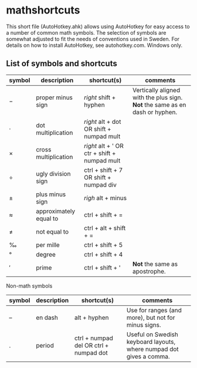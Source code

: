 # mathshortcuts
This short file (AutoHotkey.ahk) allows using AutoHotkey for easy access to a number of common math symbols. The selection of symbols are somewhat adjusted to fit the needs of conventions used in Sweden. For details on how to install AutoHotkey, see autohotkey.com. Windows only.

## List of symbols and shortcuts
| symbol | description | shortcut(s) | comments |
|---|---|---|---|
| − | proper minus sign | *right* shift + hyphen | Vertically aligned with the plus sign. **Not** the same as en dash or hyphen. |
| · | dot multiplication | *right* alt + dot OR shift + numpad mult |
| × | cross multiplication | *right* alt + ' OR ctr + shift + numpad mult |
| ÷ | ugly division sign | ctrl + shift + 7 OR shift + numpad div |
| ± | plus minus sign | *righ* alt + minus |
| ≈ | approximately equal to | ctrl + shift + = |
| ≠ | not equal to | ctrl + alt + shift + = |
| ‰ | per mille | ctrl + shift + 5 |
| ° | degree | ctrl + shift + 4 |
| ′ | prime | ctrl + shift + ' | **Not** the same as apostrophe. |

Non-math symbols

| symbol | description | shortcut(s) | comments |
|---|---|---|---|
| – | en dash | alt + hyphen | Use for ranges (and more), but not for minus signs. |
| . | period | ctrl + numpad del OR ctrl + numpad dot | Useful on Swedish keyboard layouts, where numpad dot gives a comma. |
